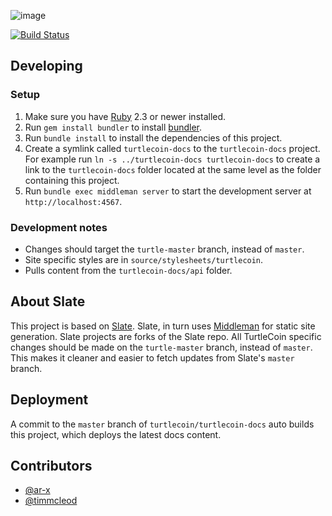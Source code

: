 ![image](https://user-images.githubusercontent.com/34389545/35821974-62e0e25c-0a70-11e8-87dd-2cfffeb6ed47.png)

[![Build Status](https://travis-ci.org/ar-x/turtlecoin-api-docs-site.svg?branch=turtle-master)](https://travis-ci.org/ar-x/turtlecoin-api-docs-site)

## Developing

### Setup

1. Make sure you have [Ruby](https://www.ruby-lang.org/en) 2.3 or newer installed.
2. Run `gem install bundler` to install [bundler](http://bundler.io).
3. Run `bundle install` to install the dependencies of this project.
4. Create a symlink called `turtlecoin-docs` to the `turtlecoin-docs` project. For example run `ln -s ../turtlecoin-docs turtlecoin-docs` to create a link to the `turtlecoin-docs` folder located at the same level as the folder containing this project.
5. Run `bundle exec middleman server` to start the development server at `http://localhost:4567`.

### Development notes

* Changes should target the `turtle-master` branch, instead of `master`.
* Site specific styles are in `source/stylesheets/turtlecoin`.
* Pulls content from the `turtlecoin-docs/api` folder.

## About Slate 

This project is based on [Slate](https://github.com/lord/slate). Slate, in turn uses [Middleman](https://middlemanapp.com) for static site generation. Slate projects are forks of the Slate repo. All TurtleCoin specific changes should be made on the `turtle-master` branch, instead of `master`. This makes it cleaner and easier to fetch updates from Slate's `master` branch.


## Deployment

A commit to the `master` branch of `turtlecoin/turtlecoin-docs` auto builds this project, which deploys the latest docs content.


## Contributors

* [@ar-x](https://github.com/ar-x/)
* [@timmcleod](https://github.com/timmcleod/)
